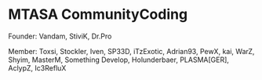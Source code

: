 MTASA CommunityCoding
=====================

Founder:
Vandam, StiviK, Dr.Pro

Member:
Toxsi, Stockler, Iven, SP33D, iTzExotic, Adrian93, PewX, kai, WarZ, Shyim, MasterM, Something Develop, Holunderbaer, PLASMA[GER], AclypZ, Ic3RefluX
